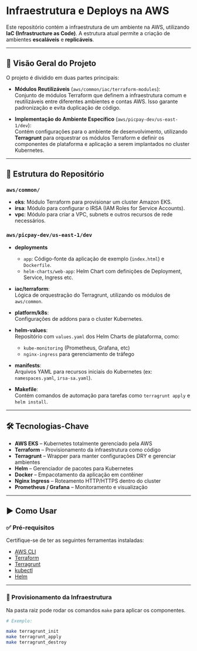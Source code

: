 # Infraestrutura e Deploys na AWS

Este repositório contém a infraestrutura de um ambiente na AWS, utilizando **IaC (Infrastructure as Code)**.
A estrutura atual permite a criação de ambientes **escaláveis** e **replicáveis**.

---

## 📌 Visão Geral do Projeto

O projeto é dividido em duas partes principais:

- **Módulos Reutilizáveis** (`aws/common/iac/terraform-modules`):  
  Conjunto de módulos Terraform que definem a infraestrutura comum e reutilizáveis entre diferentes ambientes e contas AWS. Isso garante padronização e evita duplicação de código.

- **Implementação do Ambiente Específico** (`aws/picpay-dev/us-east-1/dev`):  
  Contém configurações para o ambiente de desenvolvimento, utilizando **Terragrunt** para orquestrar os módulos Terraform e definir os componentes de plataforma e aplicação a serem implantados no cluster Kubernetes.

---

## 📁 Estrutura do Repositório

### `aws/common/`

- **eks**: Módulo Terraform para provisionar um cluster Amazon EKS.  
- **irsa**: Módulo para configurar o IRSA (IAM Roles for Service Accounts).  
- **vpc**: Módulo para criar a VPC, subnets e outros recursos de rede necessários.

### `aws/picpay-dev/us-east-1/dev`

- **deployments**
  - `app`: Código-fonte da aplicação de exemplo (`index.html`) e `Dockerfile`.
  - `helm-charts/web-app`: Helm Chart com definições de Deployment, Service, Ingress etc.
  
- **iac/terraform**:  
  Lógica de orquestração do Terragrunt, utilizando os módulos de `aws/common`.

- **platform/k8s**:  
  Configurações de addons para o cluster Kubernetes.

- **helm-values**:  
  Repositório com `values.yaml` dos Helm Charts de plataforma, como:
  - `kube-monitoring` (Prometheus, Grafana, etc)
  - `nginx-ingress` para gerenciamento de tráfego

- **manifests**:  
  Arquivos YAML para recursos iniciais do Kubernetes (ex: `namespaces.yaml`, `irsa-sa.yaml`).

- **Makefile**:  
  Contém comandos de automação para tarefas como `terragrunt apply` e `helm install`.

---

## 🛠 Tecnologias-Chave

- **AWS EKS** – Kubernetes totalmente gerenciado pela AWS  
- **Terraform** – Provisionamento da infraestrutura como código  
- **Terragrunt** – Wrapper para manter configurações DRY e gerenciar ambientes  
- **Helm** – Gerenciador de pacotes para Kubernetes  
- **Docker** – Empacotamento da aplicação em contêiner  
- **Nginx Ingress** – Roteamento HTTP/HTTPS dentro do cluster  
- **Prometheus / Grafana** – Monitoramento e visualização

---

## ▶️ Como Usar

### ✅ Pré-requisitos

Certifique-se de ter as seguintes ferramentas instaladas:

- [AWS CLI](https://docs.aws.amazon.com/cli/latest/userguide/install-cliv2.html)
- [Terraform](https://developer.hashicorp.com/terraform/downloads)
- [Terragrunt](https://terragrunt.gruntwork.io/)
- [kubectl](https://kubernetes.io/docs/tasks/tools/)
- [Helm](https://helm.sh/docs/intro/install/)

---

### 🚀 Provisionamento da Infraestrutura

Na pasta raiz pode rodar os comandos `make` para aplicar os componentes.

```bash
# Exemplo: 

make terragrunt_init
make terragrunt_apply
make terragrunt_destroy
```

